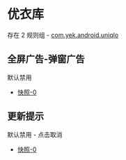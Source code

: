 # 优衣库

存在 2 规则组 - [com.yek.android.uniqlo](/src/apps/com.yek.android.uniqlo.ts)

## 全屏广告-弹窗广告

默认禁用

- [快照-0](https://i.gkd.li/import/13212320)

## 更新提示

默认禁用 - 点击取消

- [快照-0](https://i.gkd.li/import/13446421)
